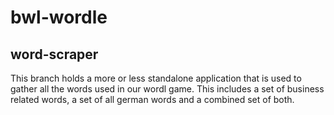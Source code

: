 # bwl-wordle
## word-scraper

This branch holds a more or less standalone application that is used to gather all the words used in our wordl game. This includes a set of business related words, a set of all german  words and a combined set of both.



